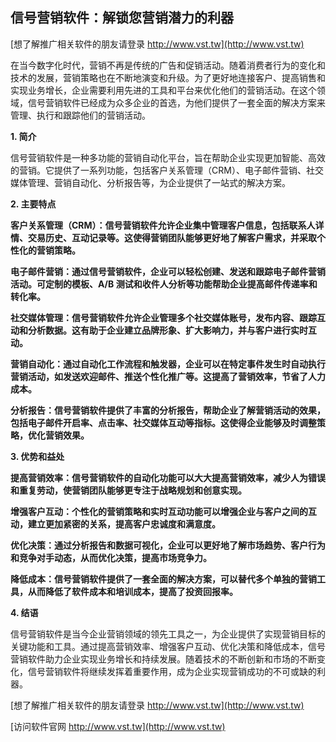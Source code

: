 ## **信号营销软件：解锁您营销潜力的利器**

[想了解推广相关软件的朋友请登录 http://www.vst.tw](http://www.vst.tw)

在当今数字化时代，营销不再是传统的广告和促销活动。随着消费者行为的变化和技术的发展，营销策略也在不断地演变和升级。为了更好地连接客户、提高销售和实现业务增长，企业需要利用先进的工具和平台来优化他们的营销活动。在这个领域，信号营销软件已经成为众多企业的首选，为他们提供了一套全面的解决方案来管理、执行和跟踪他们的营销活动。

**1. 简介**

信号营销软件是一种多功能的营销自动化平台，旨在帮助企业实现更加智能、高效的营销。它提供了一系列功能，包括客户关系管理（CRM）、电子邮件营销、社交媒体管理、营销自动化、分析报告等，为企业提供了一站式的解决方案。

**2. 主要特点**

**客户关系管理（CRM）：信号营销软件允许企业集中管理客户信息，包括联系人详情、交易历史、互动记录等。这使得营销团队能够更好地了解客户需求，并采取个性化的营销策略。**

**电子邮件营销：通过信号营销软件，企业可以轻松创建、发送和跟踪电子邮件营销活动。可定制的模板、A/B 测试和收件人分析等功能帮助企业提高邮件传递率和转化率。**

**社交媒体管理：信号营销软件允许企业管理多个社交媒体账号，发布内容、跟踪互动和分析数据。这有助于企业建立品牌形象、扩大影响力，并与客户进行实时互动。**

**营销自动化：通过自动化工作流程和触发器，企业可以在特定事件发生时自动执行营销活动，如发送欢迎邮件、推送个性化推广等。这提高了营销效率，节省了人力成本。**

**分析报告：信号营销软件提供了丰富的分析报告，帮助企业了解营销活动的效果，包括电子邮件开启率、点击率、社交媒体互动等指标。这使得企业能够及时调整策略，优化营销效果。**

**3. 优势和益处**

**提高营销效率：信号营销软件的自动化功能可以大大提高营销效率，减少人为错误和重复劳动，使营销团队能够更专注于战略规划和创意实现。**

**增强客户互动：个性化的营销策略和实时互动功能可以增强企业与客户之间的互动，建立更加紧密的关系，提高客户忠诚度和满意度。**

**优化决策：通过分析报告和数据可视化，企业可以更好地了解市场趋势、客户行为和竞争对手动态，从而优化决策，提高市场竞争力。**

**降低成本：信号营销软件提供了一套全面的解决方案，可以替代多个单独的营销工具，从而降低了软件成本和培训成本，提高了投资回报率。**

**4. 结语**

信号营销软件是当今企业营销领域的领先工具之一，为企业提供了实现营销目标的关键功能和工具。通过提高营销效率、增强客户互动、优化决策和降低成本，信号营销软件助力企业实现业务增长和持续发展。随着技术的不断创新和市场的不断变化，信号营销软件将继续发挥着重要作用，成为企业实现营销成功的不可或缺的利器。

[想了解推广相关软件的朋友请登录 http://www.vst.tw](http://www.vst.tw)


[访问软件官网 http://www.vst.tw](http://www.vst.tw)
